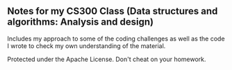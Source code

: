 
## Notes for my CS300 Class (Data structures and algorithms: Analysis and design)

Includes my approach to some of the coding challenges as well as the code I wrote to check my own understanding of the material.

Protected under the Apache License. Don't cheat on your homework.